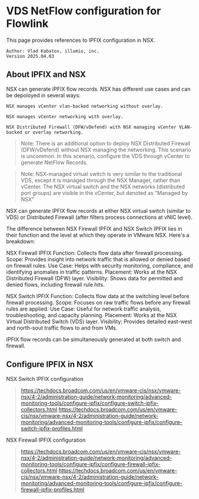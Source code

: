 # VDS NetFlow configuration for Flowlink

This page provides references to IPFIX configuration in NSX. 
 ```
 Author: Vlad Kabatov, illumio, inc.
 Version 2025.04.03
```
## About IPFIX and NSX
NSX can generate IPFIX flow records. NSX has different use cases and can be depoloyed in several ways:

    NSX manages vCenter vlan-backed networking without overlay.

    NSX manages vCenter networking with overlay.

    NSX Distributed Firewall (DFW/vDefend) with NSX managing vCenter VLAN-backed or overlay networking.


> Note: There is an additional option to deploy NSX Distributed Firewall (DFW/vDefend) without NSX managing the networking. This scenario is uncommon. In this scenario, configure the VDS through vCenter to generate NetFlow Records.

> Note: NSX-managed virtual switch is very similar to the traditional VDS, except it is managed through the NSX Manager, rather than vCenter. The NSX virtual switch and the NSX networks (distributed port groups) are visible in the vCenter, but denoted as "Managed by NSX"

NSX can generate IPFIX flow records at either NSX virtual switch (similar to VDS) or Distributed Firewall (after filters process connections at vNIC level). 

The difference between NSX Firewall IPFIX and NSX Switch IPFIX lies in their function and the level at which they operate in VMware NSX. Here's a breakdown:

NSX Firewall IPFIX
    Function: Collects flow data after firewall processing.
    Scope: Provides insight into network traffic that is allowed or denied based on firewall rules.
    Use Case: Helps with security monitoring, compliance, and identifying anomalies in traffic patterns.
    Placement: Works at the NSX Distributed Firewall (DFW) layer.
    Visibility: Shows data for permitted and denied flows, including firewall rule hits.

NSX Switch IPFIX
    Function: Collects flow data at the switching level before firewall processing.
    Scope: Focuses on raw traffic flows before any firewall rules are applied.
    Use Case: Useful for network traffic analysis, troubleshooting, and capacity planning.
    Placement: Works at the NSX Virtual Distributed Switch (VDS) layer.
    Visibility: Provides detailed east-west and north-sout traffic flows to and from VMs.

IPFIX flow records can be simultaneously generated at both switch and firewall. 

## Configure IPFIX in NSX

NSX Switch IPFIX configuration
> https://techdocs.broadcom.com/us/en/vmware-cis/nsx/vmware-nsx/4-2/administration-guide/network-monitoring/advanced-monitoring-tools/configure-ipfix/configure-switch-ipfix-collectors.html
> https://techdocs.broadcom.com/us/en/vmware-cis/nsx/vmware-nsx/4-2/administration-guide/network-monitoring/advanced-monitoring-tools/configure-ipfix/configure-switch-ipfix-profiles.html

NSX Firewall IPFIX configuration
> https://techdocs.broadcom.com/us/en/vmware-cis/nsx/vmware-nsx/4-2/administration-guide/network-monitoring/advanced-monitoring-tools/configure-ipfix/configure-firewall-ipfix-collectors.html
> https://techdocs.broadcom.com/us/en/vmware-cis/nsx/vmware-nsx/4-2/administration-guide/network-monitoring/advanced-monitoring-tools/configure-ipfix/configure-firewall-ipfix-profiles.html
